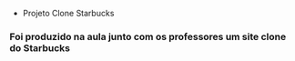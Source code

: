 * Projeto Clone Starbucks

### Foi produzido na aula junto com os professores um site clone do Starbucks
